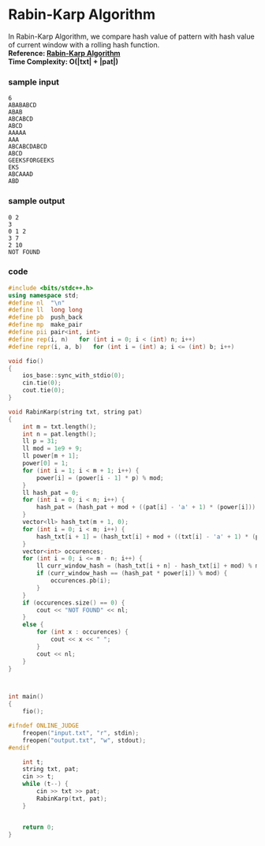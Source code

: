 # Rabin-Karp Algorithm
In Rabin-Karp Algorithm, we compare hash value of pattern with hash value of current window with a rolling hash function.</br>
**Reference: [Rabin-Karp Algorithm](https://cp-algorithms.com/string/rabin-karp.html)**
</br>
**Time Complexity: O(|txt| + |pat|)**

### sample input
```
6
ABABABCD
ABAB
ABCABCD
ABCD
AAAAA
AAA
ABCABCDABCD
ABCD
GEEKSFORGEEKS
EKS
ABCAAAD
ABD
```

### sample output
```
0 2
3
0 1 2
3 7
2 10
NOT FOUND
```

### code
```cpp
#include <bits/stdc++.h>
using namespace std;
#define nl	"\n"
#define ll	long long
#define pb	push_back
#define mp	make_pair
#define pii	pair<int, int>
#define rep(i, n)	for (int i = 0; i < (int) n; i++)
#define repr(i, a, b)	for (int i = (int) a; i <= (int) b; i++)

void fio()
{
	ios_base::sync_with_stdio(0);
	cin.tie(0);
	cout.tie(0);
}

void RabinKarp(string txt, string pat)
{
	int m = txt.length();
	int n = pat.length();
	ll p = 31;
	ll mod = 1e9 + 9;
	ll power[m + 1];
	power[0] = 1;
	for (int i = 1; i < m + 1; i++) {
		power[i] = (power[i - 1] * p) % mod;
	}
	ll hash_pat = 0;
	for (int i = 0; i < n; i++) {
		hash_pat = (hash_pat + mod + ((pat[i] - 'a' + 1) * (power[i])) % mod) % mod;
	}
	vector<ll> hash_txt(m + 1, 0);
	for (int i = 0; i < m; i++) {
		hash_txt[i + 1] = (hash_txt[i] + mod + ((txt[i] - 'a' + 1) * (power[i])) % mod) % mod;
	}
	vector<int> occurences;
	for (int i = 0; i <= m - n; i++) {
		ll curr_window_hash = (hash_txt[i + n] - hash_txt[i] + mod) % mod;
		if (curr_window_hash == (hash_pat * power[i]) % mod) {
			occurences.pb(i);
		}
	}
	if (occurences.size() == 0) {
		cout << "NOT FOUND" << nl;
	}
	else {
		for (int x : occurences) {
			cout << x << " ";
		}
		cout << nl;
	}
}



int main()
{
	fio();

#ifndef ONLINE_JUDGE
	freopen("input.txt", "r", stdin);
	freopen("output.txt", "w", stdout);
#endif

	int t;
	string txt, pat;
	cin >> t;
	while (t--) {
		cin >> txt >> pat;
		RabinKarp(txt, pat);
	}


	return 0;
}
```
